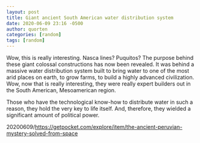 ```yaml
---
layout: post
title: Giant ancient South American water distribution system
date: 2020-06-09 23:16 -0500
author: quorten
categories: [random]
tags: [random]
---
```


Wow, this is really interesting.  Nasca lines?  Puquitos?  The purpose
behind these giant colossal constructions has now been revealed.  It
was behind a massive water distribution system built to bring water to
one of the most arid places on earth, to grow farms, to build a highly
advanced civilization.  Wow, now that is really interesting, they were
really expert builders out in the South American, Mesoamerican region.

Those who have the technological know-how to distribute water in such
a reason, they hold the very key to life itself.  And, therefore, they
wielded a significant amount of political power.

20200609/https://getpocket.com/explore/item/the-ancient-peruvian-mystery-solved-from-space
